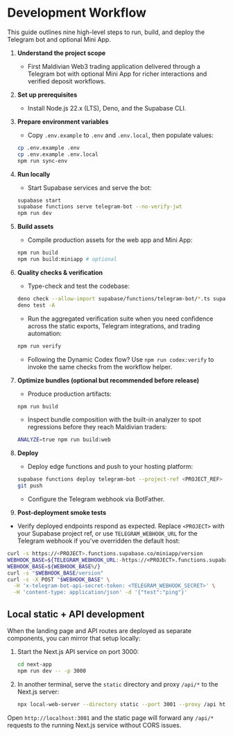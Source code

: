 # Development Workflow

This guide outlines nine high-level steps to run, build, and deploy the
Telegram bot and optional Mini App.

1. **Understand the project scope**
   - First Maldivian Web3 trading application delivered through a Telegram bot
     with optional Mini App for richer interactions and verified deposit
     workflows.

2. **Set up prerequisites**
   - Install Node.js 22.x (LTS), Deno, and the Supabase CLI.

3. **Prepare environment variables**
   - Copy `.env.example` to `.env` and `.env.local`, then populate values:
   ```bash
   cp .env.example .env
   cp .env.example .env.local
   npm run sync-env
   ```

4. **Run locally**
   - Start Supabase services and serve the bot:
   ```bash
   supabase start
   supabase functions serve telegram-bot --no-verify-jwt
   npm run dev
   ```

5. **Build assets**
   - Compile production assets for the web app and Mini App:
   ```bash
   npm run build
   npm run build:miniapp # optional
   ```

6. **Quality checks & verification**
   - Type-check and test the codebase:
   ```bash
   deno check --allow-import supabase/functions/telegram-bot/*.ts supabase/functions/telegram-bot/**/*.ts
   deno test -A
   ```
   - Run the aggregated verification suite when you need confidence across the
     static exports, Telegram integrations, and trading automation:
   ```bash
   npm run verify
   ```
   - Following the Dynamic Codex flow? Use `npm run codex:verify` to invoke the
     same checks from the workflow helper.

7. **Optimize bundles (optional but recommended before release)**
   - Produce production artifacts:
   ```bash
   npm run build
   ```
   - Inspect bundle composition with the built-in analyzer to spot regressions
     before they reach Maldivian traders:
   ```bash
   ANALYZE=true npm run build:web
   ```

8. **Deploy**
   - Deploy edge functions and push to your hosting platform:
   ```bash
   supabase functions deploy telegram-bot --project-ref <PROJECT_REF>
   git push
   ```
   - Configure the Telegram webhook via BotFather.

9. **Post-deployment smoke tests**

- Verify deployed endpoints respond as expected. Replace `<PROJECT>` with your
  Supabase project ref, or use `TELEGRAM_WEBHOOK_URL` for the Telegram webhook
  if you've overridden the default host:

```bash
curl -s https://<PROJECT>.functions.supabase.co/miniapp/version
WEBHOOK_BASE=${TELEGRAM_WEBHOOK_URL:-https://<PROJECT>.functions.supabase.co/telegram-bot}
WEBHOOK_BASE=${WEBHOOK_BASE%/}
curl -s "$WEBHOOK_BASE/version"
curl -s -X POST "$WEBHOOK_BASE" \
  -H 'x-telegram-bot-api-secret-token: <TELEGRAM_WEBHOOK_SECRET>' \
  -H 'content-type: application/json' -d '{"test":"ping"}'
```

## Local static + API development

When the landing page and API routes are deployed as separate components, you
can mirror that setup locally:

1. Start the Next.js API service on port 3000:

   ```bash
   cd next-app
   npm run dev -- -p 3000
   ```

2. In another terminal, serve the `static` directory and proxy `/api/*` to the
   Next.js server:

   ```bash
   npx local-web-server --directory static --port 3001 --proxy /api http://localhost:3000/api
   ```

Open `http://localhost:3001` and the static page will forward any `/api/*`
requests to the running Next.js service without CORS issues.
